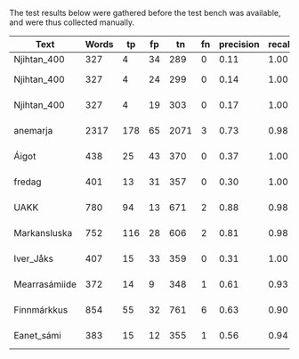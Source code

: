 The test results below were gathered before the test bench was
available, and were thus collected manually.

| Text          | Words | tp  | fp  | tn   | fn  | precision | recall | accuracy | Version  |
|---------------|-------|-----|-----|------|-----|-----------|--------|----------|----------|
| Njihtan\_400  | 327   | 4   | 34  | 289  | 0   | 0.11      | 1.00   | 0.90     | Alpha    |
| Njihtan\_400  | 327   | 4   | 24  | 299  | 0   | 0.14      | 1.00   | 0.93     | Beta 0.2 |
| Njihtan\_400  | 327   | 4   | 19  | 303  | 0   | 0.17      | 1.00   | 0.94     | Beta 0.3 |
| anemarja      | 2317  | 178 | 65  | 2071 | 3   | 0.73      | 0.98   | 0.97     | Beta 0.3 |
| Áigot         | 438   | 25  | 43  | 370  | 0   | 0.37      | 1.00   | 0.90     | Beta 0.3 |
| fredag        | 401   | 13  | 31  | 357  | 0   | 0.30      | 1.00   | 0.92     | Beta 0.3 |
| UAKK          | 780   | 94  | 13  | 671  | 2   | 0.88      | 0.98   | 0.98     | Beta 0.4 |
| Markansluska  | 752   | 116 | 28  | 606  | 2   | 0.81      | 0.98   | 0.96     | Beta 0.4 |
| Iver\_Jåks    | 407   | 15  | 33  | 359  | 0   | 0.31      | 1.00   | 0.92     | Beta 0.5 |
| Mearrasámiide | 372   | 14  | 9   | 348  | 1   | 0.61      | 0.93   | 0.97     | Beta 0.5 |
| Finnmárkkus   | 854   | 55  | 32  | 761  | 6   | 0.63      | 0.90   | 0.96     | Beta 0.5 |
| Eanet\_sámi   | 383   | 15  | 12  | 355  | 1   | 0.56      | 0.94   | 0.97     | Beta 0.5 |
